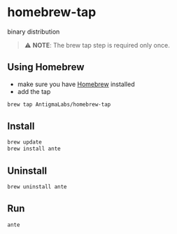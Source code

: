 # homebrew-tap
binary distribution

> ⚠️ **NOTE**: The brew tap step is required only once.

## Using Homebrew
- make sure you have [Homebrew](https://brew.sh/) installed
- add the tap
```sh
brew tap AntigmaLabs/homebrew-tap
```

## Install
```sh
brew update
brew install ante
```

## Uninstall
```sh
brew uninstall ante
```
## Run
```sh
ante
```
